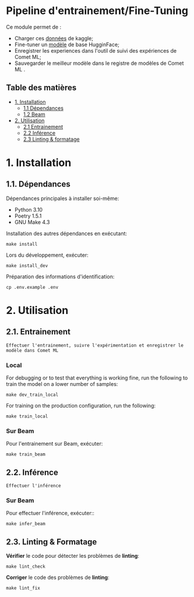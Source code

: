 # Pipeline d'entrainement/Fine-Tuning   

Ce module permet de : 
- Charger ces [données](https://www.kaggle.com/competitions/nlp-getting-started/data) de kaggle;
- Fine-tuner un [modèle](https://huggingface.co/distilbert/distilbert-base-uncased-finetuned-sst-2-english) de base HugginFace;
- Enregistrer les experiences dans l'outil de suivi des expériences de Comet ML;
- Sauvegarder le meilleur modèle dans le registre de modèles de Comet ML .   

## Table des matières  

- [1. Installation](#1-install)
    - [1.1 Dépendances](#1.1-dependancies)
    - [1.2 Beam](#1.2-beam)
- [2. Utilisation](#2-usage)
    - [2.1 Entrainement](#2.1-train)
    - [2.2 Inférence](#2.2-inference)
    - [2.3 Linting & formatage](#2.3-linting--formatting)  

# 1. Installation

## 1.1. Dépendances

Dépendances principales à installer soi-même:
* Python 3.10
* Poetry 1.5.1
* GNU Make 4.3

Installation des autres dépendances en exécutant:
```shell
make install
```

Lors du développement, exécuter:
```shell
make install_dev
```

Préparation des informations d'identification:
```shell
cp .env.example .env
```  

# 2. Utilisation

## 2.1. Entrainement  
`Effectuer l'entrainement, suivre l'expérimentation et enregistrer le modèle dans Comet ML`

### Local

For debugging or to test that everything is working fine, run the following to train the model on a lower number of samples:
```
make dev_train_local
```

For training on the production configuration, run the following:
```shell
make train_local
```

### Sur Beam

Pour l'entrainement sur Beam, exécuter:
```shell
make train_beam
```

## 2.2. Inférence
`Effectuer l'inférence`


### Sur Beam

Pour effectuer l'inférence, exécuter::
```shell
make infer_beam
```

## 2.3. Linting & Formatage

**Vérifier** le code pour détecter les problèmes de **linting**:
```shell
make lint_check
```

**Corriger** le code des problèmes de **linting**:
```shell
make lint_fix
```
